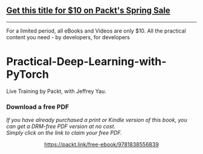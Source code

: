 ## [Get this title for $10 on Packt's Spring Sale](https://www.packt.com/C13555?utm_source=github&utm_medium=packt-github-repo&utm_campaign=spring_10_dollar_2022)
-----
For a limited period, all eBooks and Videos are only $10. All the practical content you need \- by developers, for developers

# Practical-Deep-Learning-with-PyTorch
Live Training by Packt, with Jeffrey Yau.
### Download a free PDF

 <i>If you have already purchased a print or Kindle version of this book, you can get a DRM-free PDF version at no cost.<br>Simply click on the link to claim your free PDF.</i>
<p align="center"> <a href="https://packt.link/free-ebook/9781838556839">https://packt.link/free-ebook/9781838556839 </a> </p>